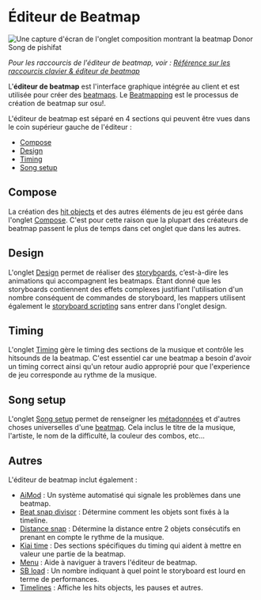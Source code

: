 # Éditeur de Beatmap

![Une capture d'écran de l'onglet composition montrant la beatmap Donor Song de pishifat](img/compose.jpg)

*Pour les raccourcis de l'éditeur de beatmap, voir : [Référence sur les raccourcis clavier & éditeur de beatmap](/wiki/Client/Keyboard_shortcuts#général)*

L'**éditeur de beatmap** est l'interface graphique intégrée au client et est utilisée pour créer des [beatmaps](/wiki/Beatmap). Le [Beatmapping](/wiki/Beatmapping) est le processus de création de beatmap sur osu!.

L'éditeur de beatmap est séparé en 4 sections qui peuvent être vues dans le coin supérieur gauche de l'éditeur :

- [Compose](#compose)
- [Design](#design)
- [Timing](#timing)
- [Song setup](#song-setup)

## Compose

La création des [hit objects](/wiki/Gameplay/Hit_object) et des autres éléments de jeu est gérée dans l'onglet [Compose](/wiki/Client/Beatmap_editor/Compose). C'est pour cette raison que la plupart des créateurs de beatmap passent le plus de temps dans cet onglet que dans les autres.

## Design

L'onglet [Design](/wiki/Client/Beatmap_editor/Design) permet de réaliser des [storyboards](/wiki/Storyboard), c’est-à-dire les animations qui accompagnent les beatmaps. Étant donné que les storyboards contiennent des effets complexes justifiant l'utilisation d'un nombre conséquent de commandes de storyboard, les mappers utilisent également le [storyboard scripting](/wiki/Storyboard/Scripting) sans entrer dans l'onglet design.

## Timing

L'onglet [Timing](/wiki/Client/Beatmap_editor/Timing) gère le timing des sections de la musique et contrôle les hitsounds de la beatmap. C'est essentiel car une beatmap a besoin d'avoir un timing correct ainsi qu'un retour audio approprié pour que l'experience de jeu corresponde au rythme de la musique.

## Song setup

L'onglet [Song setup](/wiki/Client/Beatmap_editor/Song_setup) permet de renseigner les [métadonnées](/wiki/Client/Beatmap_editor/Song_setup#métadonnées-des-musiques-et-des-beatmaps) et d'autres choses universelles d'une [beatmap](/wiki/Beatmap). Cela inclus le titre de la musique, l'artiste, le nom de la difficulté, la couleur des combos, etc...

## Autres

L'éditeur de beatmap inclut également :

- [AiMod](AiMod) : Un système automatisé qui signale les problèmes dans une beatmap.
- [Beat snap divisor](Beat_Snap_Divisor) : Détermine comment les objets sont fixés à la timeline.
- [Distance snap](Distance_snap) : Détermine la distance entre 2 objets consécutifs en prenant en compte le rythme de la musique.
- [Kiai time](/wiki/Gameplay/Kiai_time) : Des sections spécifiques du timing qui aident à mettre en valeur une partie de la beatmap.
- [Menu](Menu) : Aide à naviguer à travers l'éditeur de beatmap.
- [SB load](SB_Load) : Un nombre indiquant à quel point le storyboard est lourd en terme de performances.
- [Timelines](Timelines) : Affiche les hits objects, les pauses et autres.
